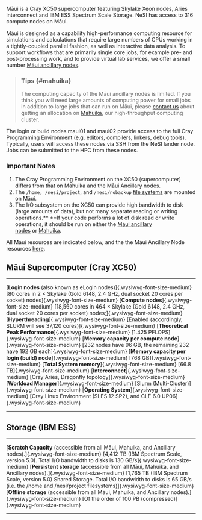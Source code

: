 Māui is a Cray XC50 supercomputer featuring Skylake Xeon nodes, Aries
interconnect and IBM ESS Spectrum Scale Storage. NeSI has access to 316
compute nodes on Māui.

Māui is designed as a capability high-performance computing resource for
simulations and calculations that require large numbers of CPUs working
in a tightly-coupled parallel fashion, as well as interactive data
analysis. To support workflows that are primarily single core jobs, for
example pre- and post-processing work, and to provide virtual lab
services, we offer a small number [Māui ancillary
nodes](https://support.nesi.org.nz/hc/articles/360000203776).

> ### Tips {#mahuika}
>
> The computing capacity of the Māui ancillary nodes is limited. If you
> think you will need large amounts of computing power for small jobs in
> addition to large jobs that can run on Māui, please [contact
> us](https://support.nesi.org.nz/hc/requests/new) about getting an
> allocation on
> [Mahuika](https://support.nesi.org.nz/hc/en-gb/articles/360000163575),
> our high-throughput computing cluster.

The login or build nodes maui01 and maui02 provide access to the full
Cray Programming Environment (e.g. editors, compilers, linkers, debug
tools). Typically, users will access these nodes via SSH from the NeSI
lander node. Jobs can be submitted to the HPC from these nodes.

### Important Notes

1.  The Cray Programming Environment on the XC50 (supercomputer) differs
    from that on Mahuika and the Māui Ancillary nodes.
2.  The `/home, /nesi/project`, and `/nesi/nobackup` [file
    systems](https://support.nesi.org.nz/hc/articles/360000177256) are
    mounted on Māui.
3.  The I/O subsystem on the XC50 can provide high bandwidth to disk
    (large amounts of data), but not many separate reading or writing
    operations.** **If your code performs a lot of disk read or write
    operations, it should be run on either the [Māui ancillary
    nodes](https://support.nesi.org.nz/hc/en-gb/articles/360000203776) or [Mahuika](https://support.nesi.org.nz/hc/en-gb/articles/360000163575).

All Māui resources are indicated below, and the the Māui Ancillary Node
resources
[here](https://support.nesi.org.nz/knowledge/articles/360000203776/en-gb?brand_id=30406).

Māui Supercomputer (Cray XC50)
------------------------------

  --------------------------------------------------------------------------- -------------------------------------------------------------------------------------------------------------------------
  [**Login nodes** (also known as eLogin nodes)]{.wysiwyg-font-size-medium}   [80 cores in 2 × Skylake (Gold 6148, 2.4 GHz, dual socket 20 cores per socket) nodes]{.wysiwyg-font-size-medium}
  [**Compute nodes**]{.wysiwyg-font-size-medium}                              [18,560 cores in 464 × Skylake (Gold 6148, 2.4 GHz, dual socket 20 cores per socket) nodes;]{.wysiwyg-font-size-medium}
  [**Hyperthreading**]{.wysiwyg-font-size-medium}                             [Enabled (accordingly, SLURM will see 37,120 cores)]{.wysiwyg-font-size-medium}
  [**Theoretical Peak Performance**]{.wysiwyg-font-size-medium}               [1.425 PFLOPS]{.wysiwyg-font-size-medium}
  [**Memory capacity per compute node**]{.wysiwyg-font-size-medium}           [232 nodes have 96 GB, the remaining 232 have 192 GB each]{.wysiwyg-font-size-medium}
  [**Memory capacity per login (build) node**]{.wysiwyg-font-size-medium}     [768 GB]{.wysiwyg-font-size-medium}
  [**Total System memory**]{.wysiwyg-font-size-medium}                        [66.8 TB]{.wysiwyg-font-size-medium}
  [**Interconnect**]{.wysiwyg-font-size-medium}                               [Cray Aries, Dragonfly topology]{.wysiwyg-font-size-medium}
  [**Workload Manager**]{.wysiwyg-font-size-medium}                           [Slurm (Multi-Cluster)]{.wysiwyg-font-size-medium}
  [**Operating System**]{.wysiwyg-font-size-medium}                           [Cray Linux Environment (SLES 12 SP2), and CLE 6.0 UP06]{.wysiwyg-font-size-medium}
  --------------------------------------------------------------------------- -------------------------------------------------------------------------------------------------------------------------

Storage (IBM ESS)
-----------------

  --------------------------------------------------------------------------------------------------------------- --------------------------------------------------------------------------------------------------------------------------------------------------------------------------------
  [**Scratch Capacity** (accessible from all Māui, Mahuika, and Ancillary nodes).]{.wysiwyg-font-size-medium}     [4,412 TB (IBM Spectrum Scale, version 5.0). Total I/O bandwidth to disks is 130 GB/s]{.wysiwyg-font-size-medium}
  [**Persistent storage** (accessible from all Māui, Mahuika, and Ancillary nodes).]{.wysiwyg-font-size-medium}   [1,765 TB (IBM Spectrum Scale, version 5.0) Shared Storage. Total I/O bandwidth to disks is 65 GB/s (i.e. the /home and /nesi/project filesystems)]{.wysiwyg-font-size-medium}
  [**Offline storage** (accessible from all Māui, Mahuika, and Ancillary nodes).]{.wysiwyg-font-size-medium}      [Of the order of 100 PB (compressed)]{.wysiwyg-font-size-medium}
  --------------------------------------------------------------------------------------------------------------- --------------------------------------------------------------------------------------------------------------------------------------------------------------------------------

 

 
